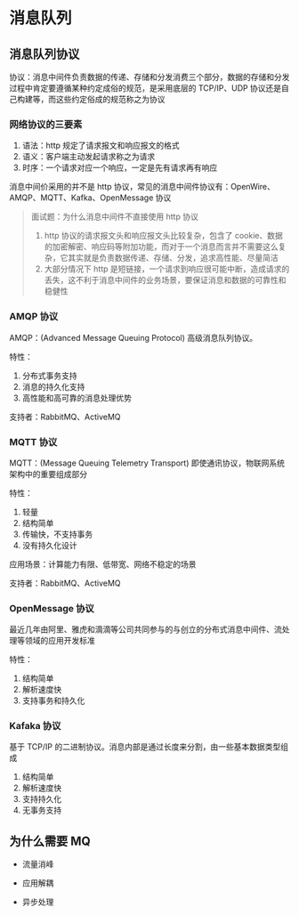 # 消息队列

## 消息队列协议

协议：消息中间件负责数据的传递、存储和分发消费三个部分，数据的存储和分发过程中肯定要遵循某种约定成俗的规范，是采用底层的 TCP/IP、UDP 协议还是自己构建等，而这些约定俗成的规范称之为协议

### 网络协议的三要素

1. 语法：http 规定了请求报文和响应报文的格式
2. 语义：客户端主动发起请求称之为请求
3. 时序：一个请求对应一个响应，一定是先有请求再有响应

消息中间价采用的并不是 http 协议，常见的消息中间件协议有：OpenWire、AMQP、MQTT、Kafka、OpenMessage 协议

> 面试题：为什么消息中间件不直接使用 http 协议
>
> 1. http 协议的请求报文头和响应报文头比较复杂，包含了 cookie、数据的加密解密、响应码等附加功能，而对于一个消息而言并不需要这么复杂，它其实就是负责数据传递、存储、分发，追求高性能、尽量简洁
> 2. 大部分情况下 http 是短链接，一个请求到响应很可能中断，造成请求的丢失，这不利于消息中间件的业务场景，要保证消息和数据的可靠性和稳健性

### AMQP 协议

AMQP：(Advanced Message Queuing Protocol) 高级消息队列协议。

特性：

1. 分布式事务支持
2. 消息的持久化支持
3. 高性能和高可靠的消息处理优势

支持者：RabbitMQ、ActiveMQ

### MQTT 协议

MQTT：(Message Queuing Telemetry Transport) 即使通讯协议，物联网系统架构中的重要组成部分

特性：

1. 轻量
2. 结构简单
3. 传输快，不支持事务
4. 没有持久化设计

应用场景：计算能力有限、低带宽、网络不稳定的场景

支持者：RabbitMQ、ActiveMQ

### OpenMessage 协议

最近几年由阿里、雅虎和滴滴等公司共同参与的与创立的分布式消息中间件、流处理等领域的应用开发标准

特性：

1. 结构简单
2. 解析速度快
3. 支持事务和持久化

### Kafaka 协议

基于 TCP/IP 的二进制协议。消息内部是通过长度来分割，由一些基本数据类型组成

1. 结构简单
2. 解析速度快
3. 支持持久化
4. 无事务支持

## 为什么需要 MQ

- 流量消峰

- 应用解耦

- 异步处理